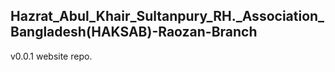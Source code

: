 ## Hazrat_Abul_Khair_Sultanpury_RH.\_Association_Bangladesh(HAKSAB)-Raozan-Branch

v0.0.1 website repo.
